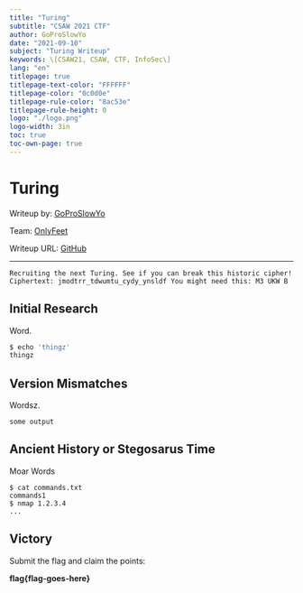 ```yaml
---
title: "Turing"
subtitle: "CSAW 2021 CTF"
author: GoProSlowYo
date: "2021-09-10"
subject: "Turing Writeup"
keywords: \[CSAW21, CSAW, CTF, InfoSec\]
lang: "en"
titlepage: true
titlepage-text-color: "FFFFFF"
titlepage-color: "0c0d0e"
titlepage-rule-color: "8ac53e"
titlepage-rule-height: 0
logo: "./logo.png"
logo-width: 3in
toc: true
toc-own-page: true
---
```


# Turing

Writeup by: [GoProSlowYo](https://github.com/GoProSlowYo)

Team: [OnlyFeet](https://ctftime.org/team/144644)

Writeup URL: [GitHub](https://infosecstreams.github.io/csaw21/turing/)

----

```text
Recruiting the next Turing. See if you can break this historic cipher! Ciphertext: jmodtrr_tdwumtu_cydy_ynsldf You might need this: M3 UKW B
```

## Initial Research

Word.

```bash
$ echo 'thingz'
thingz
```

## Version Mismatches

Wordsz.

```text
some output
```

## Ancient History or Stegosarus Time

Moar Words

```shell
$ cat commands.txt
commands1
$ nmap 1.2.3.4
...
```

## Victory

Submit the flag and claim the points:

**flag{flag-goes-here}**
